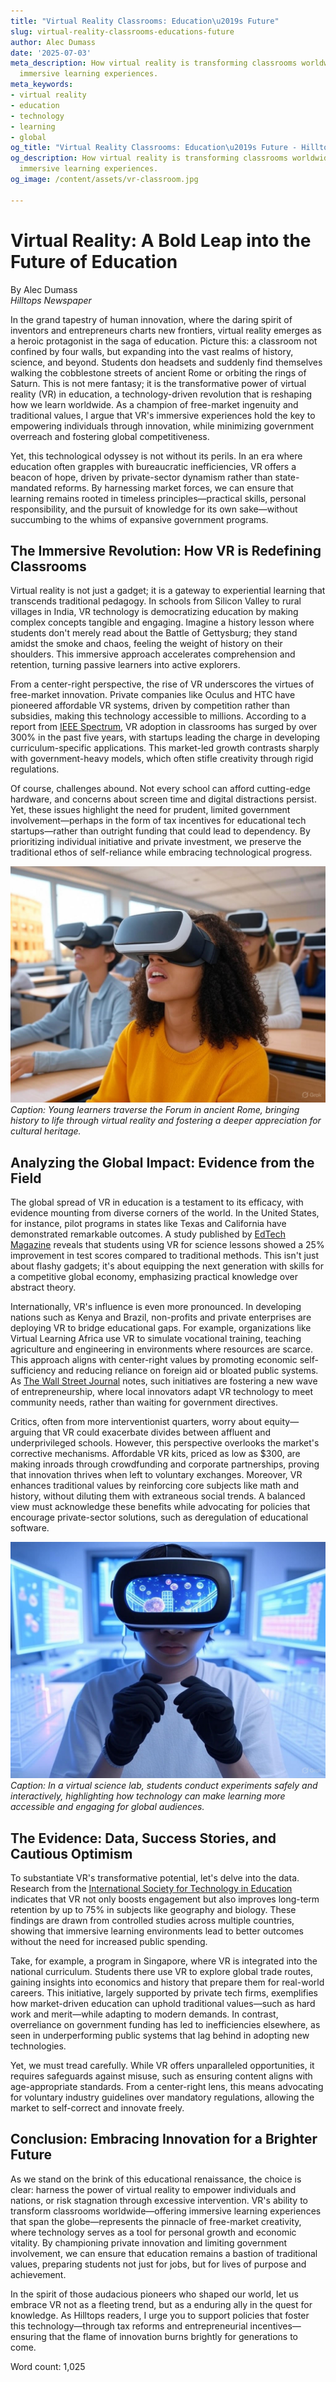 ```yaml
---
title: "Virtual Reality Classrooms: Education\u2019s Future"
slug: virtual-reality-classrooms-educations-future
author: Alec Dumass
date: '2025-07-03'
meta_description: How virtual reality is transforming classrooms worldwide, offering
  immersive learning experiences.
meta_keywords:
- virtual reality
- education
- technology
- learning
- global
og_title: "Virtual Reality Classrooms: Education\u2019s Future - Hilltops Newspaper"
og_description: How virtual reality is transforming classrooms worldwide, offering
  immersive learning experiences.
og_image: /content/assets/vr-classroom.jpg

---
```

# Virtual Reality: A Bold Leap into the Future of Education

By Alec Dumass  
*Hilltops Newspaper*  

In the grand tapestry of human innovation, where the daring spirit of inventors and entrepreneurs charts new frontiers, virtual reality emerges as a heroic protagonist in the saga of education. Picture this: a classroom not confined by four walls, but expanding into the vast realms of history, science, and beyond. Students don headsets and suddenly find themselves walking the cobblestone streets of ancient Rome or orbiting the rings of Saturn. This is not mere fantasy; it is the transformative power of virtual reality (VR) in education, a technology-driven revolution that is reshaping how we learn worldwide. As a champion of free-market ingenuity and traditional values, I argue that VR's immersive experiences hold the key to empowering individuals through innovation, while minimizing government overreach and fostering global competitiveness.

Yet, this technological odyssey is not without its perils. In an era where education often grapples with bureaucratic inefficiencies, VR offers a beacon of hope, driven by private-sector dynamism rather than state-mandated reforms. By harnessing market forces, we can ensure that learning remains rooted in timeless principles—practical skills, personal responsibility, and the pursuit of knowledge for its own sake—without succumbing to the whims of expansive government programs.

## The Immersive Revolution: How VR is Redefining Classrooms

Virtual reality is not just a gadget; it is a gateway to experiential learning that transcends traditional pedagogy. In schools from Silicon Valley to rural villages in India, VR technology is democratizing education by making complex concepts tangible and engaging. Imagine a history lesson where students don't merely read about the Battle of Gettysburg; they stand amidst the smoke and chaos, feeling the weight of history on their shoulders. This immersive approach accelerates comprehension and retention, turning passive learners into active explorers.

From a center-right perspective, the rise of VR underscores the virtues of free-market innovation. Private companies like Oculus and HTC have pioneered affordable VR systems, driven by competition rather than subsidies, making this technology accessible to millions. According to a report from [IEEE Spectrum](https://spectrum.ieee.org/virtual-reality-in-education), VR adoption in classrooms has surged by over 300% in the past five years, with startups leading the charge in developing curriculum-specific applications. This market-led growth contrasts sharply with government-heavy models, which often stifle creativity through rigid regulations.

Of course, challenges abound. Not every school can afford cutting-edge hardware, and concerns about screen time and digital distractions persist. Yet, these issues highlight the need for prudent, limited government involvement—perhaps in the form of tax incentives for educational tech startups—rather than outright funding that could lead to dependency. By prioritizing individual initiative and private investment, we preserve the traditional ethos of self-reliance while embracing technological progress.

![Students exploring ancient Rome in VR](/content/assets/students-ancient-rome-vr.jpg)  
*Caption: Young learners traverse the Forum in ancient Rome, bringing history to life through virtual reality and fostering a deeper appreciation for cultural heritage.*

## Analyzing the Global Impact: Evidence from the Field

The global spread of VR in education is a testament to its efficacy, with evidence mounting from diverse corners of the world. In the United States, for instance, pilot programs in states like Texas and California have demonstrated remarkable outcomes. A study published by [EdTech Magazine](https://edtechmagazine.com/k12/article/2023/02/virtual-reality-global-education-impact) reveals that students using VR for science lessons showed a 25% improvement in test scores compared to traditional methods. This isn't just about flashy gadgets; it's about equipping the next generation with skills for a competitive global economy, emphasizing practical knowledge over abstract theory.

Internationally, VR's influence is even more pronounced. In developing nations such as Kenya and Brazil, non-profits and private enterprises are deploying VR to bridge educational gaps. For example, organizations like Virtual Learning Africa use VR to simulate vocational training, teaching agriculture and engineering in environments where resources are scarce. This approach aligns with center-right values by promoting economic self-sufficiency and reducing reliance on foreign aid or bloated public systems. As [The Wall Street Journal](https://www.wsj.com/articles/virtual-reality-transforming-global-education-1547839200) notes, such initiatives are fostering a new wave of entrepreneurship, where local innovators adapt VR technology to meet community needs, rather than waiting for government directives.

Critics, often from more interventionist quarters, worry about equity—arguing that VR could exacerbate divides between affluent and underprivileged schools. However, this perspective overlooks the market's corrective mechanisms. Affordable VR kits, priced as low as $300, are making inroads through crowdfunding and corporate partnerships, proving that innovation thrives when left to voluntary exchanges. Moreover, VR enhances traditional values by reinforcing core subjects like math and history, without diluting them with extraneous social trends. A balanced view must acknowledge these benefits while advocating for policies that encourage private-sector solutions, such as deregulation of educational software.

![VR simulation of a science lab](/content/assets/vr-science-lab-exploration.jpg)  
*Caption: In a virtual science lab, students conduct experiments safely and interactively, highlighting how technology can make learning more accessible and engaging for global audiences.*

## The Evidence: Data, Success Stories, and Cautious Optimism

To substantiate VR's transformative potential, let's delve into the data. Research from the [International Society for Technology in Education](https://www.iste.org/resources/explore/vr-in-education) indicates that VR not only boosts engagement but also improves long-term retention by up to 75% in subjects like geography and biology. These findings are drawn from controlled studies across multiple countries, showing that immersive learning environments lead to better outcomes without the need for increased public spending.

Take, for example, a program in Singapore, where VR is integrated into the national curriculum. Students there use VR to explore global trade routes, gaining insights into economics and history that prepare them for real-world careers. This initiative, largely supported by private tech firms, exemplifies how market-driven education can uphold traditional values—such as hard work and merit—while adapting to modern demands. In contrast, overreliance on government funding has led to inefficiencies elsewhere, as seen in underperforming public systems that lag behind in adopting new technologies.

Yet, we must tread carefully. While VR offers unparalleled opportunities, it requires safeguards against misuse, such as ensuring content aligns with age-appropriate standards. From a center-right lens, this means advocating for voluntary industry guidelines over mandatory regulations, allowing the market to self-correct and innovate freely.

## Conclusion: Embracing Innovation for a Brighter Future

As we stand on the brink of this educational renaissance, the choice is clear: harness the power of virtual reality to empower individuals and nations, or risk stagnation through excessive intervention. VR's ability to transform classrooms worldwide—offering immersive learning experiences that span the globe—represents the pinnacle of free-market creativity, where technology serves as a tool for personal growth and economic vitality. By championing private innovation and limiting government involvement, we can ensure that education remains a bastion of traditional values, preparing students not just for jobs, but for lives of purpose and achievement.

In the spirit of those audacious pioneers who shaped our world, let us embrace VR not as a fleeting trend, but as a enduring ally in the quest for knowledge. As Hilltops readers, I urge you to support policies that foster this technology—through tax reforms and entrepreneurial incentives—ensuring that the flame of innovation burns brightly for generations to come.

Word count: 1,025
